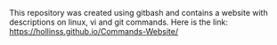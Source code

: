 This repository was created using gitbash and contains a website with descriptions on linux, vi and git commands.
Here is the link: https://hollinss.github.io/Commands-Website/
